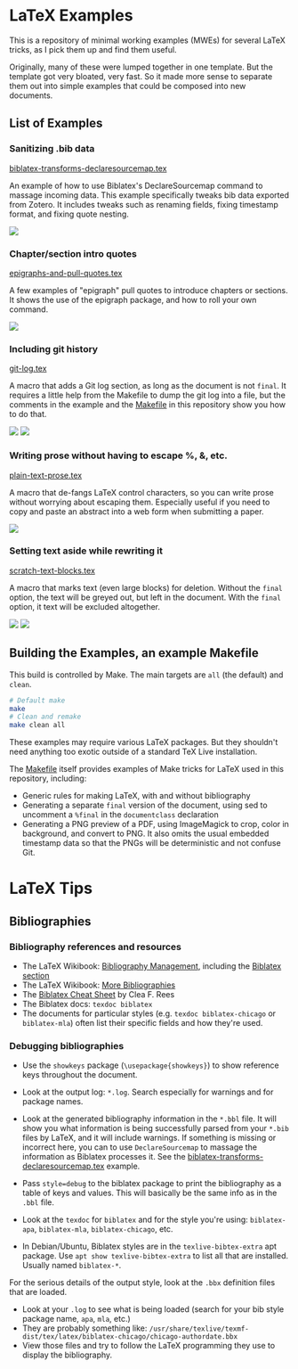 LaTeX Examples
==================================================

This is a repository of minimal working examples (MWEs) for several LaTeX
tricks, as I pick them up and find them useful.

Originally, many of these were lumped together in one template.
But the template got very bloated, very fast.
So it made more sense to separate them out into
simple examples that could be composed into new documents.

List of Examples
--------------------------------------------------

### Sanitizing .bib data

[biblatex-transforms-declaresourcemap.tex](biblatex-transforms-declaresourcemap.tex)

An example of how to use Biblatex's DeclareSourcemap command to massage incoming data.
This example specifically tweaks bib data exported from Zotero.
It includes tweaks such as renaming fields, fixing timestamp format, and fixing quote nesting.

![](previews/biblatex-transforms-declaresourcemap.png)

### Chapter/section intro quotes

[epigraphs-and-pull-quotes.tex](epigraphs-and-pull-quotes.tex)

A few examples of "epigraph" pull quotes to introduce chapters or sections.
It shows the use of the epigraph package, and how to roll your own command.

![](previews/epigraphs-and-pull-quotes.png)

### Including git history

[git-log.tex](git-log.tex)

A macro that adds a Git log section, as long as the document is not `final`.
It requires a little help from the Makefile to dump the git log into a file,
but the comments in the example and the
[Makefile](Makefile) in this repository show you how to do that.

![](previews/git-log.png)
![](previews/git-log-final.png)

### Writing prose without having to escape %, &, etc.

[plain-text-prose.tex](plain-text-prose.tex)

A macro that de-fangs LaTeX control characters, so you can write prose without worrying about escaping them.
Especially useful if you need to copy and paste an abstract into a web form when submitting a paper.

![](previews/plain-text-prose.png)

### Setting text aside while rewriting it

[scratch-text-blocks.tex](scratch-text-blocks.tex)

A macro that marks text (even large blocks) for deletion.
Without the `final` option, the text will be greyed out, but left in the document.
With the `final` option, it text will be excluded altogether.

![](previews/scratch-text-blocks.png)
![](previews/scratch-text-blocks-final.png)


Building the Examples, an example Makefile
--------------------------------------------------

This build is controlled by Make. The main targets are `all` (the default) and `clean`.

```bash
# Default make
make
# Clean and remake
make clean all
```

These examples may require various LaTeX packages.
But they shouldn't need anything too exotic
outside of a standard TeX Live installation.

The [Makefile](Makefile) itself provides examples of Make tricks for LaTeX used
in this repository, including:

- Generic rules for making LaTeX, with and without bibliography
- Generating a separate `final` version of the document,
    using sed to uncomment a `%final` in the `documentclass` declaration
- Generating a PNG preview of a PDF,
    using ImageMagick to crop, color in background, and convert to PNG.
    It also omits the usual embedded timestamp data so that the PNGs will be
    deterministic and not confuse Git.

LaTeX Tips
==================================================

Bibliographies
--------------------------------------------------

### Bibliography references and resources

- The LaTeX Wikibook: [Bibliography Management](https://en.wikibooks.org/wiki/LaTeX/Bibliography_Management),
    including the [Biblatex section](https://en.wikibooks.org/wiki/LaTeX/Bibliography_Management#biblatex)
- The LaTeX Wikibook: [More Bibliographies](https://en.wikibooks.org/wiki/LaTeX/More_Bibliographies)
- The [Biblatex Cheat Sheet](http://tug.ctan.org/info/biblatex-cheatsheet/biblatex-cheatsheet.pdf) by  Clea F. Rees
- The Biblatex docs: `texdoc biblatex`
- The documents for particular styles (e.g. `texdoc biblatex-chicago` or `biblatex-mla`)
    often list their specific fields and how they're used.

### Debugging bibliographies

- Use the `showkeys` package (`\usepackage{showkeys}`) to show reference keys throughout the document.

- Look at the output log: `*.log`.
    Search especially for warnings and for package names.

- Look at the generated bibliography information in the `*.bbl` file.
    It will show you what information is being successfully parsed from your
    `*.bib` files by LaTeX, and it will include warnings. If something is
    missing or incorrect here, you can to use `DeclareSourcemap` to massage the
    information as Biblatex processes it. See the
    [biblatex-transforms-declaresourcemap.tex](biblatex-transforms-declaresourcemap.tex)
    example.

- Pass `style=debug` to the biblatex package
    to print the bibliography as a table of keys and values.
    This will basically be the same info as in the `.bbl` file.

- Look at the `texdoc` for `biblatex` and for the style you're using:
    `biblatex-apa`, `biblatex-mla`, `biblatex-chicago`, etc.

- In Debian/Ubuntu, Biblatex styles are in the `texlive-bibtex-extra` apt
  package. Use `apt show texlive-bibtex-extra` to list all that are installed.
  Usually named `biblatex-*`.

For the serious details of the output style,
look at the `.bbx` definition files that are loaded.

- Look at your `.log` to see what is being loaded (search for your bib style
  package name, `apa`, `mla`, etc.)
- They are probably something like:
  `/usr/share/texlive/texmf-dist/tex/latex/biblatex-chicago/chicago-authordate.bbx`
- View those files and try to follow the LaTeX programming they use to display
  the bibliography.
